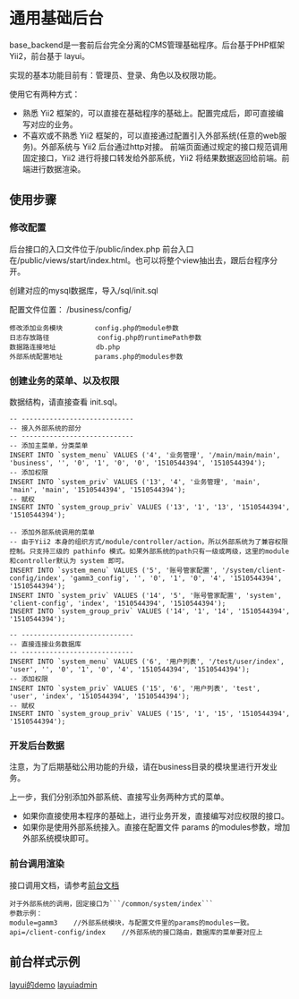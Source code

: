 # 通用基础后台

base_backend是一套前后台完全分离的CMS管理基础程序。后台基于PHP框架 Yii2，前台基于 layui。

实现的基本功能目前有：管理员、登录、角色以及权限功能。

使用它有两种方式：

- 熟悉 Yii2 框架的，可以直接在基础程序的基础上。配置完成后，即可直接编写对应的业务。
- 不喜欢或不熟悉 Yii2 框架的，可以直接通过配置引入外部系统(任意的web服务)。外部系统与 Yii2 后台通过http对接。
前端页面通过规定的接口规范调用固定接口，Yii2 进行将接口转发给外部系统，Yii2 将结果数据返回给前端。前端进行数据渲染。


## 使用步骤

### 修改配置

后台接口的入口文件位于/public/index.php
前台入口在/public/views/start/index.html。也可以将整个view抽出去，跟后台程序分开。

创建对应的mysql数据库，导入/sql/init.sql

配置文件位置：
/business/config/
```
修改添加业务模块        config.php的module参数
日志存放路径            config.php的runtimePath参数
数据路连接地址          db.php
外部系统配置地址        params.php的modules参数
```


### 创建业务的菜单、以及权限

数据结构，请直接查看 init.sql。

```
-- ----------------------------
-- 接入外部系统的部分
-- ----------------------------
-- 添加主菜单，分类菜单
INSERT INTO `system_menu` VALUES ('4', '业务管理', '/main/main/main', 'business', '', '0', '1', '0', '0', '1510544394', '1510544394');
-- 添加权限
INSERT INTO `system_priv` VALUES ('13', '4', '业务管理', 'main', 'main', 'main', '1510544394', '1510544394');
-- 赋权
INSERT INTO `system_group_priv` VALUES ('13', '1', '13', '1510544394', '1510544394');

-- 添加外部系统调用的菜单
-- 由于Yii2 本身的组织方式/module/controller/action，所以外部系统为了兼容权限控制。只支持三级的 pathinfo 模式。如果外部系统的path只有一级或两级，这里的module和controller默认为 system 即可。
INSERT INTO `system_menu` VALUES ('5', '账号管家配置', '/system/client-config/index', 'gamm3_config', '', '0', '1', '0', '4', '1510544394', '1510544394');
INSERT INTO `system_priv` VALUES ('14', '5', '账号管家配置', 'system', 'client-config', 'index', '1510544394', '1510544394');
INSERT INTO `system_group_priv` VALUES ('14', '1', '14', '1510544394', '1510544394');

-- ----------------------------
-- 直接连接业务数据库
-- ----------------------------
INSERT INTO `system_menu` VALUES ('6', '用户列表', '/test/user/index', 'user', '', '0', '1', '0', '4', '1510544394', '1510544394');
-- 添加权限
INSERT INTO `system_priv` VALUES ('15', '6', '用户列表', 'test', 'user', 'index', '1510544394', '1510544394');
-- 赋权
INSERT INTO `system_group_priv` VALUES ('15', '1', '15', '1510544394', '1510544394');
```

### 开发后台数据

注意，为了后期基础公用功能的升级，请在business目录的模块里进行开发业务。

上一步，我们分别添加外部系统、直接写业务两种方式的菜单。

- 如果你直接使用本程序的基础上，进行业务开发，直接编写对应权限的接口。
- 如果你是使用外部系统接入。直接在配置文件 params 的modules参数，增加外部系统模块即可。

### 前台调用渲染

接口调用文档，请参考[前台文档](http://192.168.39.61:81/doc/base_backend/views/)

```
对于外部系统的调用，固定接口为```/common/system/index```
参数示例：
module=gamm3    //外部系统模块，与配置文件里的params的modules一致。
api=/client-config/index    //外部系统的接口路由，数据库的菜单要对应上
```


## 前台样式示例

[layui的demo](http://www.layui.com/demo/table-element.html)
[layuiadmin](http://192.168.150.37:8027/layoutui/start/index.html)